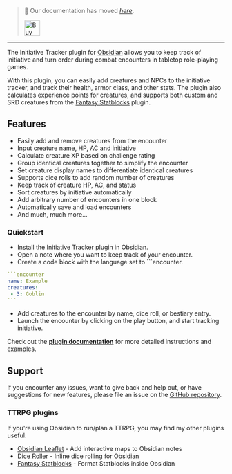 > 🥇 Our documentation has moved *[here](https://plugins.javalent.com/initiative-tracker)*.
>
> <a href='https://www.buymeacoffee.com/valentine195' target='_blank'><img height='36' style='border:0px;height:36px;' src='https://storage.ko-fi.com/cdn/kofi3.png?v=3' border='0' alt='Buy Me a Coffee at ko-fi.com' /></a>
---

The Initiative Tracker plugin for [Obsidian](https://obsidian.md) allows you
to keep track of initiative and turn order during combat encounters in tabletop role-playing games.

With this plugin, you can easily add creatures and NPCs to the initiative tracker, and track their health, armor class, and other stats. The plugin also calculates experience points for creatures, and supports both custom and SRD creatures from the [Fantasy Statblocks](https://github.com/javalent/fantasy-statblocks) plugin.

## Features
- Easily add and remove creatures from the encounter
- Input creature name, HP, AC and initiative
- Calculate creature XP based on challenge rating
- Group identical creatures together to simplify the encounter
- Set creature display names to differentiate identical creatures
- Supports dice rolls to add random number of creatures
- Keep track of creature HP, AC, and status
- Sort creatures by initiative automatically
- Add arbitrary number of encounters in one block
- Automatically save and load encounters
- And much, much more...

### Quickstart

- Install the Initiative Tracker plugin in Obsidian.
- Open a note where you want to keep track of your encounter.
- Create a code block with the language set to \`\`\`encounter.

````yaml
```encounter
name: Example
creatures:
 - 3: Goblin
```
````

- Add creatures to the encounter by name, dice roll, or bestiary entry.
- Launch the encounter by clicking on the play button, and start tracking initiative.

Check out the **[plugin documentation](https://plugins.javalent.com/initiative-tracker)** for more detailed instructions and examples.

## Support

If you encounter any issues, want to give back and help out, or have suggestions for new features, please file an issue on the [GitHub repository](https://github.com/valentine195/obsidian-initiative-tracker/issues).

### TTRPG plugins

If you're using Obsidian to run/plan a TTRPG, you may find my other plugins useful:

-   [Obsidian Leaflet](https://github.com/valentine195/obsidian-leaflet-plugin) - Add interactive maps to Obsidian notes
-   [Dice Roller](https://github.com/valentine195/obsidian-dice-roller) - Inline dice rolling for Obsidian
-   [Fantasy Statblocks](https://github.com/valentine195/obsidian-5e-statblocks) - Format Statblocks inside Obsidian
